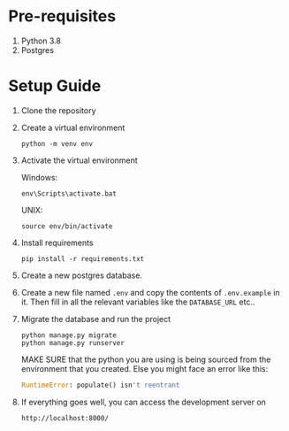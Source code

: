 # Pre-requisites

1. Python 3.8
2. Postgres

# Setup Guide

1. Clone the repository
2. Create a virtual environment
   ```
   python -m venv env
   ```
3. Activate the virtual environment

   Windows:

   ```
   env\Scripts\activate.bat
   ```

   UNIX:

   ```
   source env/bin/activate
   ```

4. Install requirements

   ```
   pip install -r requirements.txt
   ```

5. Create a new postgres database.
6. Create a new file named `.env` and copy the contents of `.env.example` in it. Then fill in all the relevant variables like the `DATABASE_URL` etc..
7. Migrate the database and run the project

   ```
   python manage.py migrate
   python manage.py runserver
   ```

   MAKE SURE that the python you are using is being sourced from the environment that you created. Else you might face an error like this:

   ```python
   RuntimeError: populate() isn't reentrant
   ```

8. If everything goes well, you can access the development server on
   ```
   http://localhost:8000/
   ```
